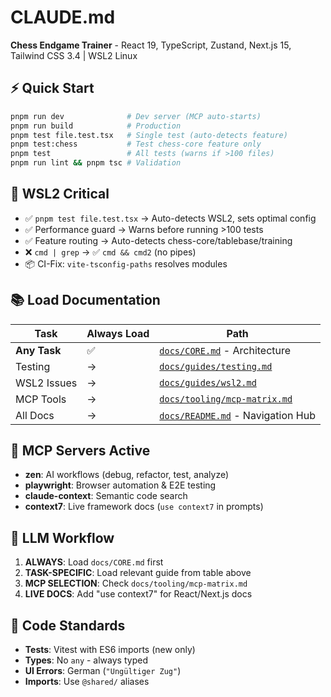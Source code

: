 # CLAUDE.md

**Chess Endgame Trainer** - React 19, TypeScript, Zustand, Next.js 15, Tailwind CSS 3.4 | WSL2 Linux

## ⚡ Quick Start

```bash
pnpm run dev              # Dev server (MCP auto-starts)
pnpm run build            # Production  
pnpm test file.test.tsx   # Single test (auto-detects feature)
pnpm test:chess           # Test chess-core feature only
pnpm test                 # All tests (warns if >100 files)
pnpm run lint && pnpm tsc # Validation
```

## 🔧 WSL2 Critical

- ✅ `pnpm test file.test.tsx` → Auto-detects WSL2, sets optimal config
- ✅ Performance guard → Warns before running >100 tests
- ✅ Feature routing → Auto-detects chess-core/tablebase/training
- ❌ `cmd | grep` → ✅ `cmd && cmd2` (no pipes)
- 📦 CI-Fix: `vite-tsconfig-paths` resolves modules

## 📚 Load Documentation

| Task | Always Load | Path |
|------|------------|------|
| **Any Task** | ✅ | [`docs/CORE.md`](docs/CORE.md) - Architecture |
| Testing | → | [`docs/guides/testing.md`](docs/guides/testing.md) |
| WSL2 Issues | → | [`docs/guides/wsl2.md`](docs/guides/wsl2.md) |
| MCP Tools | → | [`docs/tooling/mcp-matrix.md`](docs/tooling/mcp-matrix.md) |
| All Docs | → | [`docs/README.md`](docs/README.md) - Navigation Hub |

## 🤖 MCP Servers Active

- **zen**: AI workflows (debug, refactor, test, analyze)
- **playwright**: Browser automation & E2E testing
- **claude-context**: Semantic code search
- **context7**: Live framework docs (`use context7` in prompts)

## 📝 LLM Workflow

1. **ALWAYS**: Load `docs/CORE.md` first
2. **TASK-SPECIFIC**: Load relevant guide from table above
3. **MCP SELECTION**: Check `docs/tooling/mcp-matrix.md`
4. **LIVE DOCS**: Add "use context7" for React/Next.js docs

## 🚀 Code Standards

- **Tests**: Vitest with ES6 imports (new only)
- **Types**: No `any` - always typed
- **UI Errors**: German (`"Ungültiger Zug"`)
- **Imports**: Use `@shared/` aliases